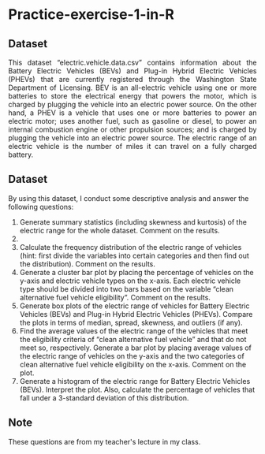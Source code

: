# Practice-exercise-1-in-R

<h2><strong>Dataset</strong></h2>
<p align="justify"> 
    This dataset “electric.vehicle.data.csv” contains information about the Battery Electric Vehicles (BEVs) and Plug-in Hybrid Electric Vehicles (PHEVs) that are currently registered through the Washington State Department of Licensing. BEV is an all-electric vehicle using one or more batteries to store the electrical energy that powers the motor, which is charged by plugging the vehicle into an electric power source. On the other hand, a PHEV is a vehicle that uses one or more batteries to power an electric motor; uses another fuel, such as gasoline or diesel, to power an internal combustion engine or other propulsion sources; and is charged by plugging the vehicle into an electric power source. The electric range of an electric vehicle is the number of miles it can travel on a fully charged battery.
</p>

<h2><strong>Dataset</strong></h2>
    By using this dataset, I conduct some descriptive analysis and answer the following questions:


1. Generate summary statistics (including skewness and kurtosis) of the electric range for the whole dataset. Comment on the results.
2. 
3. Calculate the frequency distribution of the electric range of vehicles (hint: first divide the variables into certain categories and then find out the distribution). Comment on the results. 
4. Generate a cluster bar plot by placing the percentage of vehicles on the y-axis and electric vehicle types on the x-axis. Each electric vehicle type should be divided into two bars based on the variable “clean alternative fuel vehicle eligibility”. Comment on the results.
5. Generate box plots of the electric range of vehicles for Battery Electric Vehicles (BEVs) and Plug-in Hybrid Electric Vehicles (PHEVs). Compare the plots in terms of median, spread, skewness, and outliers (if any). 
6. Find the average values of the electric range of the vehicles that meet the eligibility criteria of “clean alternative fuel vehicle” and that do not meet so, respectively. Generate a bar plot by placing average values of the electric range of vehicles on the y-axis and the two categories of clean alternative fuel vehicle eligibility on the x-axis. Comment on the plot. 
7. Generate a histogram of the electric range for Battery Electric Vehicles (BEVs). Interpret the plot. Also, calculate the percentage of vehicles that fall under a 3-standard deviation of this distribution.
  
<h2><strong>Note</strong></h2>
These questions are from my teacher's lecture in my class.
